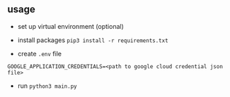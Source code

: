 ## usage

- set up virtual environment (optional)

- install packages `pip3 install -r requirements.txt`

- create `.env` file

```
GOOGLE_APPLICATION_CREDENTIALS=<path to google cloud credential json file>
```

- run `python3 main.py`
